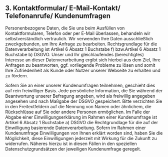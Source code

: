 ## 3. Kontaktformular/ E-Mail-Kontakt/ Telefonanrufe/ Kundenumfragen
Personenbezogene Daten, die Sie uns beim Ausfüllen von Kontaktformularen, Telefon oder per E-Mail überlassen, behandeln wir selbstverständlich vertraulich. Wir verwenden Ihre Daten ausschließlich zweckgebunden, um Ihre Anfrage zu bearbeiten. Rechtsgrundlage für die Datenverarbeitung ist Artikel 6 Absatz 1 Buchstabe f) bzw.Artikel 6 Absatz 1 Buchstabe b) DSGVO. Unser und Ihr gleichlaufendes (berechtigtes) Interesse an dieser Datenverarbeitung ergibt sich hierbei aus dem Ziel, Ihre Anfragen zu beantworten, ggf. vorliegende Probleme zu lösen und somit Ihre Zufriedenheit als Kunde oder Nutzer unserer Webseite zu erhalten und zu fördern.


Sofern Sie an einer unserer Kundenumfragen teilnehmen, geschieht dies auf rein freiwilliger Basis. Jede persönliche Information, die Sie während der Beantwortung unserer Befragung angeben, wird als freiwillig angegeben angesehen und nach Maßgabe der DSGVO gespeichert. Bitte verzichten Sie in den Freitextfeldern auf die Nennung von Namen oder ähnlichem, die Rückschlüsse auf Sie oder andere Personen ermöglichen. Im Falle der Abgabe einer Einwilligungserklärung im Rahmen einer Kundenumfrage ist Artikel 6 Absatz 1 Buchstabe a) DSGVO die Rechtgrundlage für die auf der Einwilligung basierende Datenverarbeitung. Sofern im Rahmen einer Kundenumfrage Einwilligungen von Ihnen erklärt worden sind, haben Sie die Möglichkeit, diese Einwilligungen jederzeit mit Wirkung für die Zukunft zu widerrufen. Näheres hierzu ist in diesen Fällen in den speziellen Datenschutzgrundsätzen der jeweiligen Kundenumfrage geregelt.
